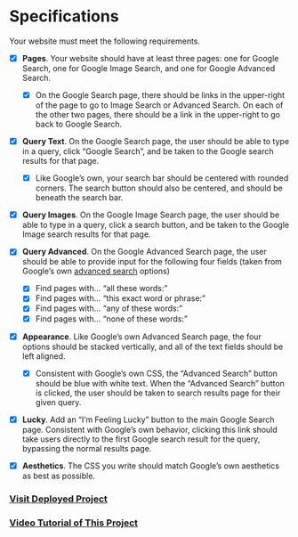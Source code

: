 #   Specifications

Your website must meet the following requirements.

-   [x] **Pages**. Your website should have at least three pages: one for Google Search, one for Google Image Search, and one for Google Advanced Search.
    -   [x]   On the Google Search page, there should be links in the upper-right of the page to go to Image Search or Advanced Search. On each of the other two pages, there should be a link in the upper-right to go back to Google Search.
-   [x] **Query Text**. On the Google Search page, the user should be able to type in a query, click “Google Search”, and be taken to the Google search results for that page.
    -   [x]   Like Google’s own, your search bar should be centered with rounded corners. The search button should also be centered, and should be beneath the search bar.
-   [x] **Query Images**. On the Google Image Search page, the user should be able to type in a query, click a search button, and be taken to the Google Image search results for that page.
-   [x] **Query Advanced**. On the Google Advanced Search page, the user should be able to provide input for the following four fields (taken from Google’s own [advanced search](https://www.google.com/advanced_search) options)
    -   [x]   Find pages with… “all these words:”
    -   [x]   Find pages with… “this exact word or phrase:”
    -   [x]   Find pages with… “any of these words:”
    -   [x]   Find pages with… “none of these words:”
-   [x]   **Appearance**. Like Google’s own Advanced Search page, the four options should be stacked vertically, and all of the text fields should be left aligned.
    -   [x]   Consistent with Google’s own CSS, the “Advanced Search” button should be blue with white text. When the “Advanced Search” button is clicked, the user should be taken to search results page for their given query.
-   [x]   **Lucky**. Add an “I’m Feeling Lucky” button to the main Google Search page. Consistent with Google’s own behavior, clicking this link should take users directly to the first Google search result for the query, bypassing the normal results page.
-   [x]   **Aesthetics**. The CSS you write should match Google’s own aesthetics as best as possible.


### [Visit Deployed Project](https://alitechpak.github.io/cs50web20-project0-search/)

### [Video Tutorial of This Project](https://youtu.be/dcxkcYadg0E)